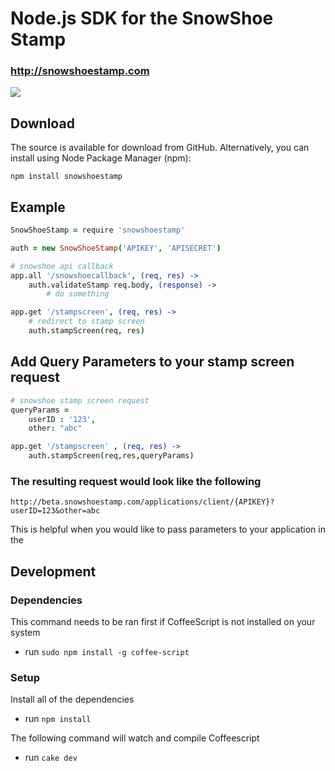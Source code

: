 # Node.js SDK for the SnowShoe Stamp
### http://snowshoestamp.com

<a href="https://nodei.co/npm/snowshoestamp/"><img src="https://nodei.co/npm/snowshoestamp.png?downloads=true"></a>

## Download
The source is available for download from GitHub. Alternatively, you can install using Node Package Manager (npm):

`npm install snowshoestamp`

## Example
```coffeescript
SnowShoeStamp = require 'snowshoestamp'

auth = new SnowShoeStamp('APIKEY', 'APISECRET')

# snowshoe api callback
app.all '/snowshoecallback', (req, res) ->
	auth.validateStamp req.body, (response) ->
		# do something

app.get '/stampscreen', (req, res) ->
	# redirect to stamp screen
	auth.stampScreen(req, res)
```

## Add Query Parameters to your stamp screen request

```coffeescript
# snowshoe stamp screen request
queryParams =
	userID : '123',
	other: "abc"

app.get '/stampscreen' , (req, res) ->
	auth.stampScreen(req,res,queryParams)
```
### The resulting request would look like the following
```
http://beta.snowshoestamp.com/applications/client/{APIKEY}?userID=123&other=abc
```
This is helpful when you would like to pass parameters to your application in the

## Development
### Dependencies

This command needs to be ran first if CoffeeScript is not installed on your system

* run `sudo npm install -g coffee-script`

### Setup

Install all of the dependencies

* run `npm install`

The following command will watch and compile Coffeescript
* run `cake dev`
